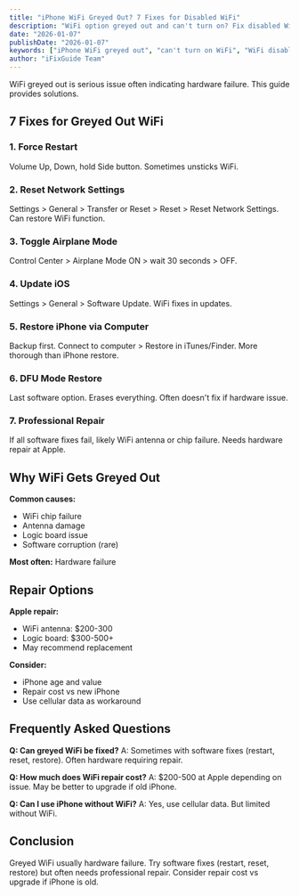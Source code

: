```yaml
---
title: "iPhone WiFi Greyed Out? 7 Fixes for Disabled WiFi"
description: "WiFi option greyed out and can't turn on? Fix disabled WiFi on iPhone with our troubleshooting guide for this serious issue."
date: "2026-01-07"
publishDate: "2026-01-07"  
keywords: ["iPhone WiFi greyed out", "can't turn on WiFi", "WiFi disabled iPhone", "fix greyed WiFi", "WiFi not available"]
author: "iFixGuide Team"
---
```


WiFi greyed out is serious issue often indicating hardware failure. This guide provides solutions.

## 7 Fixes for Greyed Out WiFi

### 1. Force Restart
Volume Up, Down, hold Side button. Sometimes unsticks WiFi.

### 2. Reset Network Settings
Settings > General > Transfer or Reset > Reset > Reset Network Settings. Can restore WiFi function.

### 3. Toggle Airplane Mode
Control Center > Airplane Mode ON > wait 30 seconds > OFF.

### 4. Update iOS
Settings > General > Software Update. WiFi fixes in updates.

### 5. Restore iPhone via Computer
Backup first. Connect to computer > Restore in iTunes/Finder. More thorough than iPhone restore.

### 6. DFU Mode Restore
Last software option. Erases everything. Often doesn't fix if hardware issue.

### 7. Professional Repair
If all software fixes fail, likely WiFi antenna or chip failure. Needs hardware repair at Apple.

## Why WiFi Gets Greyed Out

**Common causes:**
- WiFi chip failure
- Antenna damage
- Logic board issue
- Software corruption (rare)

**Most often:** Hardware failure

## Repair Options

**Apple repair:**
- WiFi antenna: \$200-300
- Logic board: \$300-500+
- May recommend replacement

**Consider:**
- iPhone age and value
- Repair cost vs new iPhone
- Use cellular data as workaround

## Frequently Asked Questions

**Q: Can greyed WiFi be fixed?**
A: Sometimes with software fixes (restart, reset, restore). Often hardware requiring repair.

**Q: How much does WiFi repair cost?**
A: \$200-500 at Apple depending on issue. May be better to upgrade if old iPhone.

**Q: Can I use iPhone without WiFi?**
A: Yes, use cellular data. But limited without WiFi.

## Conclusion
Greyed WiFi usually hardware failure. Try software fixes (restart, reset, restore) but often needs professional repair. Consider repair cost vs upgrade if iPhone is old.
